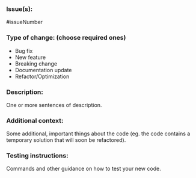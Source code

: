 ### Issue(s):
#issueNumber

### Type of change: (choose required ones)
- Bug fix
- New feature
- Breaking change
- Documentation update
- Refactor/Optimization

### Description:
One or more sentences of description.

### Additional context:
Some additional, important things about the code (eg. the code contains a temporary solution that will soon be refactored).

### Testing instructions:
Commands and other guidance on how to test your new code.
